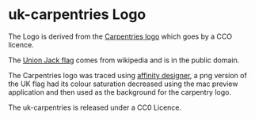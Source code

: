 # uk-carpentries Logo

The Logo is derived from the [Carpentries logo](https://github.com/carpentries/logo) which goes by a CCO licence.

The [Union Jack flag](https://en.wikipedia.org/wiki/File:Flag_of_the_United_Kingdom.svg) comes from wikipedia and is in the public domain.

The Carpentries logo was traced using [affinity designer](https://affinity.serif.com/en-gb/designer/), a png version of the UK flag had its colour
saturation decreased using the mac preview application and then used as the background for the carpentry logo.

The uk-carpentries is released under a CC0 Licence.
